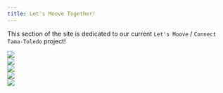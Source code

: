 ```yaml
---
title: Let's Moove Together!
---
```

This section of the site is dedicated to our current `Let's Moove` / `Connect Tama-Toledo` project!  

![](/images/Moove-part-1.png)  
![](/images/Moove-part-2.png)  
![](/images/Moove-part-3.png)  
![](/images/Moove-part-4.png)  
![](/images/Moove-part-5.png)  

